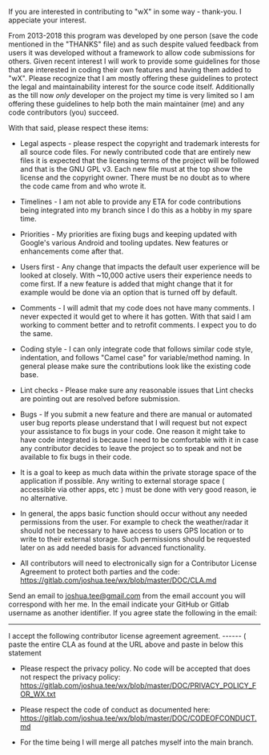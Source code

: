 If you are interested in contributing to "wX" in some way - thank-you. I appeciate your interest.

From 2013-2018 this program was developed by one person (save the code mentioned in the "THANKS" file) and as such despite valued feedback from users it was developed without a framework to allow code submissions for others. Given recent interest I will work to provide some guidelines for those that are interested in coding their own features and having them added to "wX". Please recognize that I am mostly offering these guidelines to protect the legal and maintainability interest for the source code itself. Additionally as the till now *only* developer on the project my time is very limited so I am offering these guidelines to help both the main maintainer (me) and any code contributors (you) succeed.

With that said, please respect these items:

* Legal aspects - please respect the copyright and trademark interests for all source code files. For newly contributed code that are entirely new files it is expected that the licensing terms of the project will be followed and that is the GNU GPL v3. Each new file must at the top show the license and the copyright owner. There must be no doubt as to where the code came from and who wrote it.

* Timelines - I am not able to provide any ETA for code contributions being integrated into my branch since I do this as a hobby in my spare time.

* Priorities - My priorities are fixing bugs and keeping updated with Google's various Android and tooling updates. New features or enhancements come after that.

* Users first - Any change that impacts the default user experience will be looked at closely. With ~10,000 active users their experience needs to come first. If a new feature is added that might change that it for example would be done via an option that is turned off by default.

* Comments - I will admit that my code does not have many comments. I never expected it would get to where it has gotten. With that said I am working to comment better and to retrofit comments. I expect you to do the same.

* Coding style - I can only integrate code that follows similar code style, indentation, and follows "Camel case" for variable/method naming. In general please make sure the contributions look like the existing code base.

* Lint checks - Please make sure any reasonable issues that Lint checks are pointing out are resolved before submission.

* Bugs - If you submit a new feature and there are manual or automated user bug reports please understand that I will request but not expect your assistance to fix bugs in your code. One reason it might take to have code integrated is because I need to be comfortable with it in case any contributor decides to leave the project so to speak and not be available to fix bugs in their code.

* It is a goal to keep as much data within the private storage space of the application if possible. Any writing to external storage space ( accessible via other apps, etc ) must be done with very good reason, ie no alternative.

* In general, the apps basic function should occur without any needed permissions from the user. For example to check the weather/radar it should not be necessary to have access to users GPS location or to write to their external storage. Such permissions should be requested later on as add needed basis for advanced functionality.

* All contributors will need to electronically sign for a Contributor License Agreement to protect both parties and the code:
https://gitlab.com/joshua.tee/wx/blob/master/DOC/CLA.md

Send an email to joshua.tee@gmail.com from the email account you will correspond with her me. In the email indicate your GitHub or Gitlab username as another identifier. If you agree state the following in the email:

-------
I accept the following contributor license agreement agreement.
------ ( paste the entire CLA as found at the URL above and paste in below this statement

* Please respect the privacy policy. No code will be accepted that does not respect the privacy policy:
https://gitlab.com/joshua.tee/wx/blob/master/DOC/PRIVACY_POLICY_FOR_WX.txt

* Please respect the code of conduct as documented here:
https://gitlab.com/joshua.tee/wx/blob/master/DOC/CODEOFCONDUCT.md

* For the time being I will merge all patches myself into the main branch.
